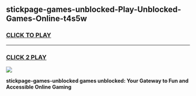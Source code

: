 
## stickpage-games-unblocked-Play-Unblocked-Games-Online-t4s5w
<h3>
<a href="https://premium76.site?title=stickpage-games-unblocked&ref=25A">CLICK TO PLAY</a></h3>
<hr>

<h3>
<a href="https://premium76.site?title=stickpage-games-unblocked&ref=25A">CLICK 2 PLAY</a>
  
</h3>

<a href="https://premium76.site?title=stickpage-games-unblocked&ref=25A"><img src="https://clearcache.store/games.png"></a>


**stickpage-games-unblocked games unblocked: Your Gateway to Fun and Accessible Online Gaming**

